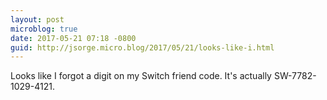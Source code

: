 ```yaml
---
layout: post
microblog: true
date: 2017-05-21 07:18 -0800
guid: http://jsorge.micro.blog/2017/05/21/looks-like-i.html
---
```

Looks like I forgot a digit on my Switch friend code. It's actually SW-7782-1029-4121.
